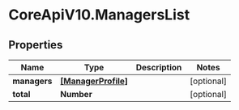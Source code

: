 # CoreApiV10.ManagersList

## Properties
Name | Type | Description | Notes
------------ | ------------- | ------------- | -------------
**managers** | [**[ManagerProfile]**](ManagerProfile.md) |  | [optional] 
**total** | **Number** |  | [optional] 


